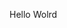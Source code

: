 Hello Wolrd




























































































































































































































































































































































































































































































































































































































































































